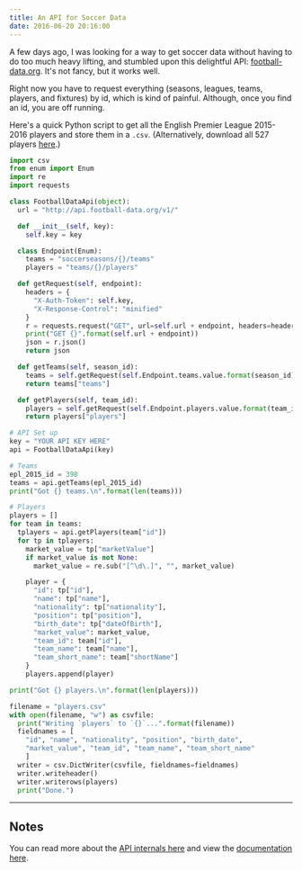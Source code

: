 ```yaml
---
title: An API for Soccer Data
date: 2016-06-20 20:16:00
---
```


A few days ago, I was looking for a way to get soccer data without having to do too much heavy lifting, and stumbled upon this delightful API: [football-data.org](http://football-data.org). It's not fancy, but it works well.

Right now you have to request everything (seasons, leagues, teams, players, and fixtures) by id, which is kind of painful. Although, once you find an id, you are off running.

Here's a quick Python script to get all the English Premier League 2015-2016 players and store them in a `.csv`. (Alternatively, download all 527 players [here](/blog/assets/2016/3/players.csv).)

```python
import csv
from enum import Enum
import re
import requests

class FootballDataApi(object):
  url = "http://api.football-data.org/v1/"

  def __init__(self, key):
    self.key = key

  class Endpoint(Enum):
    teams = "soccerseasons/{}/teams"
    players = "teams/{}/players"

  def getRequest(self, endpoint):
    headers = {
      "X-Auth-Token": self.key,
      "X-Response-Control": "minified"
    }
    r = requests.request("GET", url=self.url + endpoint, headers=headers)
    print("GET {}".format(self.url + endpoint))
    json = r.json()
    return json

  def getTeams(self, season_id):
    teams = self.getRequest(self.Endpoint.teams.value.format(season_id))
    return teams["teams"]

  def getPlayers(self, team_id):
    players = self.getRequest(self.Endpoint.players.value.format(team_id))
    return players["players"]

# API Set up
key = "YOUR API KEY HERE"
api = FootballDataApi(key)

# Teams
epl_2015_id = 398
teams = api.getTeams(epl_2015_id)
print("Got {} teams.\n".format(len(teams)))

# Players
players = []
for team in teams:
  tplayers = api.getPlayers(team["id"])
  for tp in tplayers:
    market_value = tp["marketValue"]
    if market_value is not None:
      market_value = re.sub("[^\d\.]", "", market_value)

    player = {
      "id": tp["id"],
      "name": tp["name"],
      "nationality": tp["nationality"],
      "position": tp["position"],
      "birth_date": tp["dateOfBirth"],
      "market_value": market_value,
      "team_id": team["id"],
      "team_name": team["name"],
      "team_short_name": team["shortName"]
    }
    players.append(player)

print("Got {} players.\n".format(len(players)))

filename = "players.csv" 
with open(filename, "w") as csvfile:
  print("Writing `players` to `{}`...".format(filename))
  fieldnames = [
    "id", "name", "nationality", "position", "birth_date",
    "market_value", "team_id", "team_name", "team_short_name"
    ]
  writer = csv.DictWriter(csvfile, fieldnames=fieldnames)
  writer.writeheader()
  writer.writerows(players)
  print("Done.")
```

---

## Notes

You can read more about the [API internals here](http://api.football-data.org/api_internals) and view the [documentation here](http://api.football-data.org/documentation).